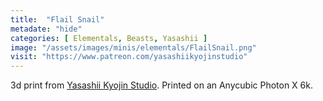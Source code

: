 ```yaml
---
title:  "Flail Snail"
metadate: "hide"
categories: [ Elementals, Beasts, Yasashii ]
image: "/assets/images/minis/elementals/FlailSnail.png"
visit: "https://www.patreon.com/yasashiikyojinstudio"
---
```

3d print from [Yasashii Kyojin Studio](https://www.patreon.com/yasashiikyojinstudio). 
Printed on an Anycubic Photon X 6k.
